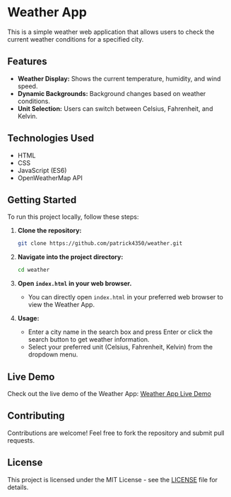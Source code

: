 # Weather App

This is a simple weather web application that allows users to check the current weather conditions for a specified city.

## Features

- **Weather Display:** Shows the current temperature, humidity, and wind speed.
- **Dynamic Backgrounds:** Background changes based on weather conditions.
- **Unit Selection:** Users can switch between Celsius, Fahrenheit, and Kelvin.

## Technologies Used

- HTML
- CSS
- JavaScript (ES6)
- OpenWeatherMap API

## Getting Started

To run this project locally, follow these steps:

1. **Clone the repository:**

   ```bash
   git clone https://github.com/patrick4350/weather.git
   ```

2. **Navigate into the project directory:**

   ```bash
   cd weather
   ```

3. **Open `index.html` in your web browser.**

   - You can directly open `index.html` in your preferred web browser to view the Weather App.

4. **Usage:**

   - Enter a city name in the search box and press Enter or click the search button to get weather information.
   - Select your preferred unit (Celsius, Fahrenheit, Kelvin) from the dropdown menu.

## Live Demo

Check out the live demo of the Weather App: [Weather App Live Demo](https://patrick4350.github.io/weather/)

## Contributing

Contributions are welcome! Feel free to fork the repository and submit pull requests.

## License

This project is licensed under the MIT License - see the [LICENSE](LICENSE) file for details.
